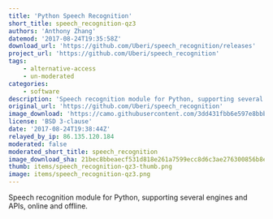 ```yaml
---
title: 'Python Speech Recognition'
short_title: speech_recognition-qz3
authors: 'Anthony Zhang'
datemod: '2017-08-24T19:35:58Z'
download_url: 'https://github.com/Uberi/speech_recognition/releases'
project_url: 'https://github.com/Uberi/speech_recognition'
tags:
    - alternative-access
    - un-moderated
categories:
    - software
description: 'Speech recognition module for Python, supporting several engines and APIs, online and offline.'
original_url: 'https://github.com/Uberi/speech_recognition'
image_download: 'https://camo.githubusercontent.com/3dd431fbb6e597e8bbb48e8646268b14fbf768f6/68747470733a2f2f696d672e736869656c64732e696f2f707970692f762f5370656563685265636f676e6974696f6e2e737667'
license: 'BSD 3-clause'
date: '2017-08-24T19:38:44Z'
relayed_by_ip: 86.135.120.184
moderated: false
moderated_short_title: speech_recognition
image_download_sha: 21bec8bbeaecf531d818e261a7599ecc8d6c3ae276300856b8e1e4c7022508d2
thumb: items/speech_recognition-qz3-thumb.png
image: items/speech_recognition-qz3.png
---
```

Speech recognition module for Python, supporting several engines and APIs, online and offline.
